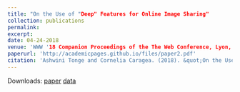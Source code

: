 ```yaml
---
title: "On the Use of "Deep" Features for Online Image Sharing"
collection: publications
permalink: 
excerpt: 
date: 04-24-2018
venue: 'WWW '18 Companion Proceedings of the The Web Conference, Lyon, France '
paperurl: 'http://academicpages.github.io/files/paper2.pdf'
citation: 'Ashwini Tonge and Cornelia Caragea. (2018). &quot;On the Use of "Deep" Features for Online Image Sharing.&quot; <i>In Companion Proceedings of the The Web Conference 2018 (WWW '18). International World Wide Web Conferences Steering Committee, Republic and Canton of Geneva, Switzerland, 1317-1321.</i>.'
---
```

Downloads: [paper](http://academicpages.github.io/files/paper2.pdf) [data](http://academicpages.github.io/files/paper2.pdf)
